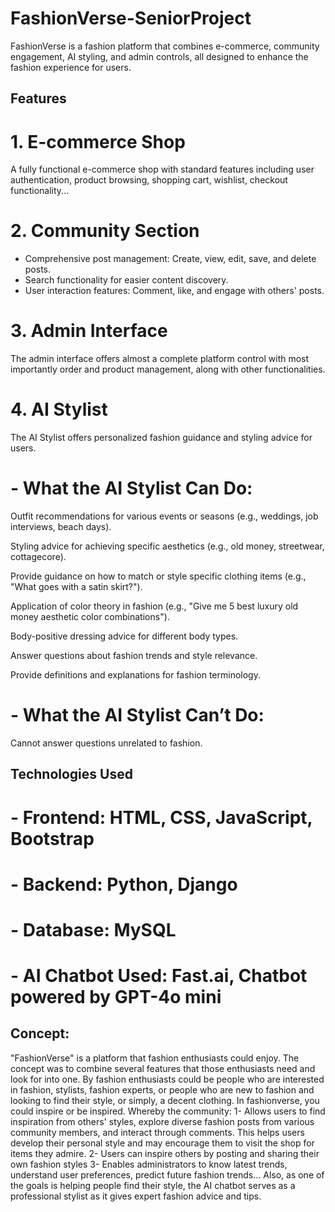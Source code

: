 # FashionVerse-SeniorProject

FashionVerse is a fashion platform that combines e-commerce, community engagement, AI styling, and admin controls, all designed to enhance the fashion experience for users.

## Features
# 1. E-commerce Shop
A fully functional e-commerce shop with standard features including user authentication, product browsing, shopping cart, wishlist, checkout functionality... 

# 2. Community Section
- Comprehensive post management: Create, view, edit, save, and delete posts.
- Search functionality for easier content discovery.
- User interaction features: Comment, like, and engage with others' posts.

# 3. Admin Interface
The admin interface offers almost a complete platform control with most importantly order and product management, along with other functionalities.


# 4. AI Stylist
The AI Stylist offers personalized fashion guidance and styling advice for users.

# - What the AI Stylist Can Do:

Outfit recommendations for various events or seasons (e.g., weddings, job interviews, beach days).

Styling advice for achieving specific aesthetics (e.g., old money, streetwear, cottagecore).

Provide guidance on how to match or style specific clothing items (e.g., "What goes with a satin skirt?").

Application of color theory in fashion (e.g., "Give me 5 best luxury old money aesthetic color combinations").

Body-positive dressing advice for different body types.

Answer questions about fashion trends and style relevance.

Provide definitions and explanations for fashion terminology.

# - What the AI Stylist Can’t Do:
Cannot answer questions unrelated to fashion.

## Technologies Used
# - Frontend: HTML, CSS, JavaScript, Bootstrap
# - Backend: Python, Django

# - Database: MySQL

# - AI Chatbot Used: Fast.ai, Chatbot powered by GPT-4o mini

## Concept: 
 "FashionVerse" is a platform that fashion enthusiasts could enjoy. The concept was to combine several features that those enthusiasts need and look for into one.
  By fashion enthusiasts could be people who are interested in fashion, stylists, fashion experts, or people who are new to fashion and looking to find their style, or simply, a decent clothing. In fashionverse, you could inspire or be inspired. Whereby the community: 
   1- Allows users to find inspiration from others' styles, explore diverse fashion posts from various community members, and interact through comments. This helps users develop their personal style and may encourage them to visit the shop for items they admire.
   2- Users can inspire others by posting and sharing their own fashion styles
   3- Enables administrators to know latest trends, understand user preferences, predict future fashion trends...
  Also, as one of the goals is helping people find their style, the AI chatbot serves as a professional stylist as it gives expert fashion advice and tips.

